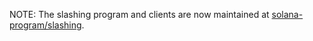NOTE: The slashing program and clients are now maintained at
[solana-program/slashing](https://github.com/solana-program/slashing).
